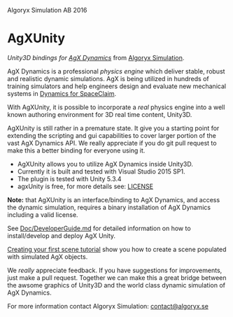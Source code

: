 Algoryx Simulation AB 2016

# AgXUnity
*Unity3D bindings for [AgX Dynamics](http://www.algoryx.se/products/agx-dynamics/)* from [Algoryx Simulation](http://www.algoryx.se).

AgX Dynamics is a professional *physics engine* which deliver stable, robust and realistic dynamic simulations. AgX is being utilized in hundreds of training simulators and help engineers design and evaluate new mechanical systems in [Dynamics for SpaceClaim](http://www.algoryx.se/products/dynamics-for-spaceclaim/).

With AgXUnity, it is possible to incorporate a *real* physics engine into a well known authoring environment for 3D real time content, Unity3D. 

AgXUnity is still rather in a premature state. It give you a starting point for extending the scripting and gui capabilities to cover larger portion of the vast AgX Dynamics API. We really appreciate if you do git pull request to make this a better binding for everyone using it. 

 
- AgXUnity allows you to utilize AgX Dynamics inside Unity3D.
- Currently it is built and tested with Visual Studio 2015 SP1.
- The plugin is tested with Unity 5.3.4
- agxUnity is free, for more details see: [LICENSE](LICENSE)

**Note:** that AgXUnity is an interface/binding to AgX Dynamics, and access the dynamic simulation, requires a binary installation of AgX Dynamics including a valid  license.

See [Doc/DeveloperGuide.md](Doc/DeveloperGuide.md) for detailed information on how to install/develop and deploy AgX Unity.

[Creating your first scene tutorial](Doc/tutorial1/tutorial1.md) show you how to create a scene populated with simulated AgX objects.

We *really* appreciate feedback. If you have suggestions for improvements, just make a pull request. Together we can make this a great bridge between the awsome graphics of Unity3D and the world class dynamic simulation of AgX Dynamics.


For more information contact Algoryx Simulation: [contact@algoryx.se](mailto:contact@algoryx.se)